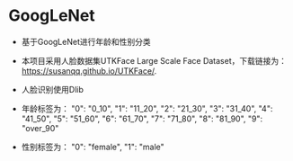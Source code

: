 # GoogLeNet
- 基于GoogLeNet进行年龄和性别分类

- 本项目采用人脸数据集UTKFace Large Scale Face Dataset，下载链接为：https://susanqq.github.io/UTKFace/.

- 人脸识别使用Dlib

- 年龄标签为：
    "0": "0_10",
    "1": "11_20",
    "2": "21_30",
    "3": "31_40",
    "4": "41_50",
    "5": "51_60",
    "6": "61_70",
    "7": "71_80",
    "8": "81_90",
    "9": "over_90"

- 性别标签为：
    "0": "female",
    "1": "male"

